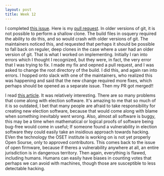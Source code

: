 ```yaml
---
layout: post
title: Week 12
---
```


I completed [this issue](https://github.com/osquery/osquery/issues/6015). Here is my [pull request](https://github.com/osquery/osquery/pull/6055). In older versions of git, it is not possible to perform a shallow clone. The build files in osquery required the ability to do this, and so would crash with older versions of git. The maintainers noticed this, and requested that perhaps it should be possible to fall back on reguler, deep clones in the case where a user had an older version of git. That is what I worked on implementing. Initially I ran into errors which I thought I recognized, but they were, in fact, the very error that I was trying to fix. I made my fix and oepned a pull request, and I was asked to change the root directory of the build. I did this, and again ran into errors. I hopped onto slack with one of the maintainers, who realized this was happening and said that the new change required more fixes, which perhaps should be opened as a separate issue. Then my PR got merged!!


I read [this article](https://opensource.com/article/19/9/voting-fraud-open-source-solution?). It was relatively interesting. There are so many problems that come along with election software. It's amazing to me that so much of it is so outdated, I bet that many people are afraid to take responsibility for creating new election software, because that would come along with blame when something inevitably went wrong. Also, almost all software is buggy, this may be a time when mathematical or logical proofs of software being bug-free would come in useful; If someone found a vulnerability in election software they could easily take an insidious approach towards hacking. EVen the technology the OSET institute is working on is not yet properly Open Sourse, only to approved contributors. This comes back to the issue of open firmware, because if theres a vulnerability anywhere at all, an entire jurisdiction is in dangerous territory. Then again, everything is flawed, including humans. Humans can easily have biases in counting votes that perhaps we can avoid with machines, though those are susceptible to less detectable hacking.
